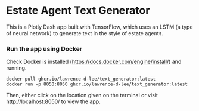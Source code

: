 # Estate Agent Text Generator

This is a Plotly Dash app built with TensorFlow, which uses an LSTM (a type of neural network) to generate text in the style of estate agents.

### Run the app using Docker
Check Docker is installed (https://docs.docker.com/engine/install/) and running.
```
docker pull ghcr.io/lawrence-d-lee/text_generator:latest
docker run -p 8050:8050 ghcr.io/lawrence-d-lee/text_generator:latest
```
Then, either click on the location given on the terminal or visit http://localhost:8050/ to view the app.
